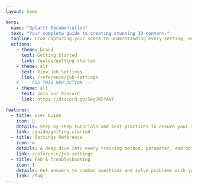 ```yaml
---
layout: home

hero:
  name: "Splattr Documentation"
  text: "Your complete guide to creating stunning 3D content."
  tagline: From capturing your scene to understanding every setting, we've got you covered.
  actions:
    - theme: brand
      text: Getting Started
      link: /guide/getting-started
    - theme: alt
      text: View Job Settings
      link: /reference/job-settings
    # --- ADD THIS NEW ACTION ---
    - theme: alt
      text: Join our Discord
      link: https://discord.gg/5eyUW5YAeT

features:
  - title: User Guide
    icon: 🚀
    details: Step-by-step tutorials and best practices to ensure your first splat is a success.
    link: /guide/getting-started
  - title: Settings Reference
    icon: ⚙️
    details: A deep dive into every training method, parameter, and option available on the platform.
    link: /reference/job-settings
  - title: FAQ & Troubleshooting
    icon: ❓
    details: Get answers to common questions and solve problems with your captures and results.
    link: /faq
---
```

